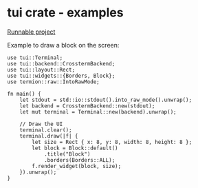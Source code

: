 # tui crate - examples

[Runnable project](/projects/crates/tui)

Example to draw a block on the screen:

```
use tui::Terminal;
use tui::backend::CrosstermBackend;
use tui::layout::Rect;
use tui::widgets::{Borders, Block};
use termion::raw::IntoRawMode;

fn main() {
    let stdout = std::io::stdout().into_raw_mode().unwrap();
    let backend = CrosstermBackend::new(stdout);
    let mut terminal = Terminal::new(backend).unwrap();

    // Draw the UI
    terminal.clear();
    terminal.draw(|f| {
        let size = Rect { x: 8, y: 8, width: 8, height: 8 };
        let block = Block::default()
            .title("Block")
            .borders(Borders::ALL);
        f.render_widget(block, size);
    }).unwrap();
}
```
